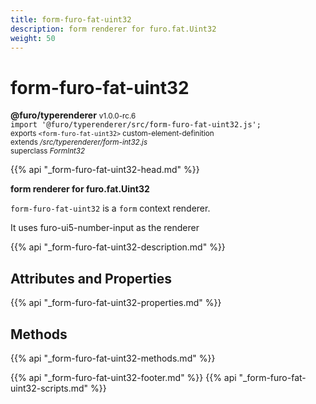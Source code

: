```yaml
---
title: form-furo-fat-uint32
description: form renderer for furo.fat.Uint32
weight: 50
---
```


# form-furo-fat-uint32
**@furo/typerenderer** <small>v1.0.0-rc.6</small>
<br>`import '@furo/typerenderer/src/form-furo-fat-uint32.js';`<small>
<br>exports `<form-furo-fat-uint32>` custom-element-definition
<br>extends */src/typerenderer/form-int32.js*
<br>superclass *FormInt32*</small>

{{% api "_form-furo-fat-uint32-head.md" %}}

**form renderer for furo.fat.Uint32**

`form-furo-fat-uint32` is a `form` context renderer.

It uses furo-ui5-number-input as the renderer

{{% api "_form-furo-fat-uint32-description.md" %}}


## Attributes and Properties
{{% api "_form-furo-fat-uint32-properties.md" %}}



## Methods
{{% api "_form-furo-fat-uint32-methods.md" %}}





{{% api "_form-furo-fat-uint32-footer.md" %}}
{{% api "_form-furo-fat-uint32-scripts.md" %}}

